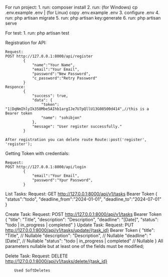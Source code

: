 For run project:
    1. run: composer install
    2. run: (for Windows) cp .env.example .env | (for Linux) copy .env.example .env
    3. configure .env
    4. run: php artisan migrate
    5. run: php artisan key:generate
    6. run: php artisan serve

For test:
    1. run: php artisan test


Registration for API:

    Request:
    POST http://127.0.0.1:8000/api/register 
            {
                "name":"Your Name",
                "email":"Your Email",
                "password":"New Password",
                "c_password":"Retry Password"
            }
    Responce:
            {
                "success": true,
                "data": {
                    "token": "1|DqNmIhlyIk358Mbe5AIhb1argIJe7U7pQllU13G08500d414",//this is a Bearer token
                    "name": "sohibjon"
                },
                "message": "User register successfully."
            }

    After registration you can delete route Route::post('register', 'register'); 

Getting Token with credentials:

    Request:
    POST http://127.0.0.1:8000/api/login
            {
                "email":"Your Email",
                "password":"Ypur Password",
            }

List Tasks:
        Request:
        GET http://127.0.0.1:8000/api/v1/tasks Bearer Token
                {
                    "status":"todo",
                    "deadline_from":"2024-01-01",
                    "deadline_to":"2024-07-01"
                }

Create Task:
        Request:
        POST http://127.0.0.1:8000/api/v1/tasks Bearer Token
                {
                    "title": "Title",
                    "description": "Description",
                    "deadline": "[Date]",
                    "status": "todo | in_progress | completed"
                }
Update Task:
        Request:
        PUT http://127.0.0.1:8000/api/v1/tasks/update/{task_id} Bearer Token
                {
                    "title": "Title", // Nullable
                    "description": "Description", // Nullable
                    "deadline": "[Date]", // Nullable
                    "status": "todo | in_progress | completed" // Nullable
                }
        All parameters nullable but at least one of the fields must be modified;

Delete Task:
        Request:
        DELETE http://127.0.0.1:8000/api/v1/tasks/delete/{task_id}

        Used SoftDeletes
